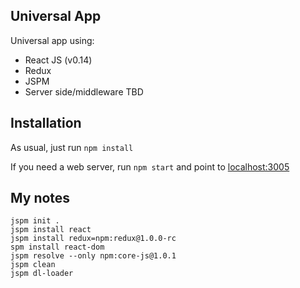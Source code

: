 Universal App
--
Universal app using:
* React JS (v0.14)
* Redux
* JSPM
* Server side/middleware TBD

Installation
--
As usual, just run `npm install`

If you need a web server, run `npm start` and point to [localhost:3005](http://localhost:3005)


My notes
--

```
jspm init .
jspm install react
jspm install redux=npm:redux@1.0.0-rc
spm install react-dom
jspm resolve --only npm:core-js@1.0.1
jspm clean
jspm dl-loader
```